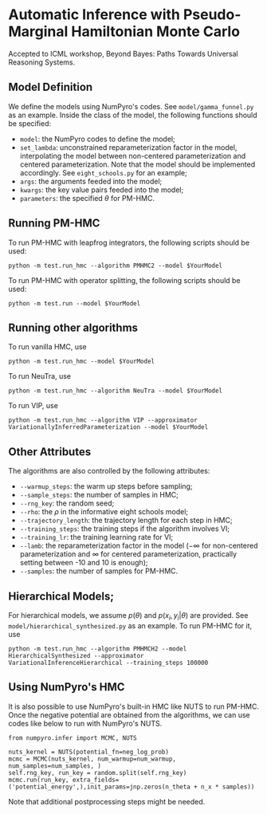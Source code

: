 # Automatic Inference with Pseudo-Marginal Hamiltonian Monte Carlo

Accepted to ICML workshop, Beyond Bayes: Paths Towards Universal Reasoning Systems.

## Model Definition

We define the models using NumPyro's codes. See `model/gamma_funnel.py` as an example. Inside the class of the model, the following functions should be specified:

* `model`: the NumPyro codes to define the model;
* `set_lambda`: unconstrained reparameterization factor in the model, interpolating the model between non-centered parameterization and centered parameterization. Note that the model should be implemented accordingly. See `eight_schools.py` for an example;
* `args`: the arguments feeded into the model;
* `kwargs`: the key value pairs feeded into the model;
* `parameters`: the specified $\theta$ for PM-HMC.

## Running PM-HMC

To run PM-HMC with leapfrog integrators, the following scripts should be used:

``
python -m test.run_hmc --algorithm PMHMC2 --model $YourModel
``

To run PM-HMC with operator splitting, the following scripts should be used:

``
python -m test.run --model $YourModel
``

## Running other algorithms

To run vanilla HMC, use 

``
python -m test.run_hmc --model $YourModel
``

To run NeuTra, use

``
python -m test.run_hmc --algorithm NeuTra --model $YourModel
``

To run VIP, use

``
python -m test.run_hmc --algorithm VIP --approximator VariationallyInferredParameterization --model $YourModel
``

## Other Attributes

The algorithms are also controlled by the following attributes:

* `--warmup_steps`: the warm up steps before sampling;
* `--sample_steps`: the number of samples in HMC;
* `--rng_key`: the random seed;
* `--rho`: the $\rho$ in the informative eight schools model;
* `--trajectory_length`: the trajectory length for each step in HMC;
* `--training_steps`: the training steps if the algorithm involves VI;
* `--training_lr`: the training learning rate for VI;
* `--lamb`: the reparameterization factor in the model ($-\infty$ for non-centered parameterization and $\infty$ for centered parameterization, practically setting between -10 and 10 is enough);
* `--samples`: the number of samples for PM-HMC.

## Hierarchical Models;

For hierarchical models, we assume $p(\theta)$ and $p(x_i,y_i|\theta)$ are provided. See `model/hierarchical_synthesized.py` as an example. To run PM-HMC for it, use

``
python -m test.run_hmc --algorithm PMHMCH2 --model HierarchicalSynthesized --approximator VariationalInferenceHierarchical --training_steps 100000
``

## Using NumPyro's HMC

It is also possible to use NumPyro's built-in HMC like NUTS to run PM-HMC. Once the negative potential are obtained from the algorithms, we can use codes like below to run with NumPyro's NUTS.

```
from numpyro.infer import MCMC, NUTS

nuts_kernel = NUTS(potential_fn=neg_log_prob)
mcmc = MCMC(nuts_kernel, num_warmup=num_warmup, num_samples=num_samples, )
self.rng_key, run_key = random.split(self.rng_key)
mcmc.run(run_key, extra_fields=('potential_energy',),init_params=jnp.zeros(n_theta + n_x * samples))
```

Note that additional postprocessing steps might be needed.